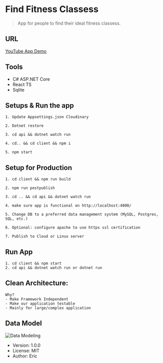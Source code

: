 # Find Fitness Classess

> App for people to find their ideal fitness classess.

## URL

[YouTube App Demo](https://www.youtube.com/watch?v=SK9Kbaef79c)

## Tools

- C# ASP.NET Core
- React TS
- Sqlite

## Setups & Run the app

```
1. Update Appsettings.json Cloudinary

2. Dotnet restore

3. cd api && dotnet watch run

4. cd.. && cd client && npm i

5. npm start

```

## Setup for Production

```
1. cd client && npm run build

2. npm run postpublish

3. cd .. && cd api && dotnet watch run

4. make sure app is functional on http://localhost:4000/

5. Change DB to a preferred data management system (MySQL, Postgres, SQL, etc.)

6. Optional: configure apache to use https ssl certification

7. Publish to Cloud or Linux server

```

## Run App

```
1. cd client && npm start
2. cd api && dotnet watch run or dotnet run
```

## Clean Architecture:

```
Why?
- Make Framework Independent
- Make our application testable
- Mainly for large/complex application

```

## Data Model

![Data Modeling](https://user-images.githubusercontent.com/54079742/85230083-8a06d980-b3a2-11ea-979f-4d50fae5ddad.PNG)

- Version: 1.0.0
- License: MIT
- Author: Eric

